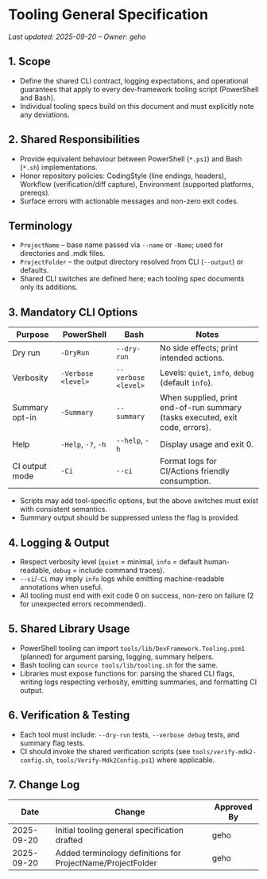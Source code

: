 # Tooling General Specification

_Last updated: 2025-09-20 – Owner: geho_

## 1. Scope

- Define the shared CLI contract, logging expectations, and operational guarantees that apply to every dev-framework tooling script (PowerShell and Bash).
- Individual tooling specs build on this document and must explicitly note any deviations.

## 2. Shared Responsibilities

- Provide equivalent behaviour between PowerShell (`*.ps1`) and Bash (`*.sh`) implementations.
- Honor repository policies: CodingStyle (line endings, headers), Workflow (verification/diff capture), Environment (supported platforms, prereqs).
- Surface errors with actionable messages and non-zero exit codes.

## Terminology

- `ProjectName` – base name passed via `--name` or `-Name`; used for directories and .mdk files.
- `ProjectFolder` – the output directory resolved from CLI (`--output`) or defaults.
- Shared CLI switches are defined here; each tooling spec documents only its additions.

## 3. Mandatory CLI Options

| Purpose        | PowerShell          | Bash                | Notes                                                                        |
| -------------- | ------------------- | ------------------- | ---------------------------------------------------------------------------- |
| Dry run        | `-DryRun`           | `--dry-run`         | No side effects; print intended actions.                                     |
| Verbosity      | `-Verbose <level>`  | `--verbose <level>` | Levels: `quiet`, `info`, `debug` (default `info`).                           |
| Summary opt-in | `-Summary`          | `--summary`         | When supplied, print end-of-run summary (tasks executed, exit code, errors). |
| Help           | `-Help`, `-?`, `-h` | `--help`, `-h`      | Display usage and exit 0.                                                    |
| CI output mode | `-Ci`               | `--ci`              | Format logs for CI/Actions friendly consumption.                             |

- Scripts may add tool-specific options, but the above switches must exist with consistent semantics.
- Summary output should be suppressed unless the flag is provided.

## 4. Logging & Output

- Respect verbosity level (`quiet` = minimal, `info` = default human-readable, `debug` = include command traces).
- `--ci`/`-Ci` may imply `info` logs while emitting machine-readable annotations when useful.
- All tooling must end with exit code 0 on success, non-zero on failure (2 for unexpected errors recommended).

## 5. Shared Library Usage

- PowerShell tooling can import `tools/lib/DevFramework.Tooling.psm1` (planned) for argument parsing, logging, summary helpers.
- Bash tooling can `source tools/lib/tooling.sh` for the same.
- Libraries must expose functions for: parsing the shared CLI flags, writing logs respecting verbosity, emitting summaries, and formatting CI output.

## 6. Verification & Testing

- Each tool must include: `--dry-run` tests, `--verbose debug` tests, and summary flag tests.
- CI should invoke the shared verification scripts (see `tools/verify-mdk2-config.sh`, `tools/Verify-Mdk2Config.ps1`) where applicable.

## 7. Change Log

| Date       | Change                                        | Approved By |
| ---------- | --------------------------------------------- | ----------- |
| 2025-09-20 | Initial tooling general specification drafted | geho        |
| 2025-09-20 | Added terminology definitions for ProjectName/ProjectFolder | geho        |

